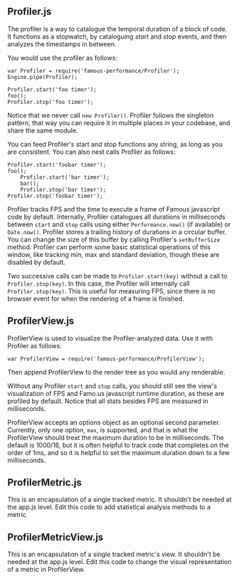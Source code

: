 Profiler.js
------------

The profiler is a way to catalogue the temporal duration of a block of code.
It functions as a stopwatch, by cataloguing _start_ and _stop_ events, and then analyzes the timestamps in between.

You would use the profiler as follows:

    var Profiler = require('famous-performance/Profiler');
    Engine.pipe(Profiler);

    Profiler.start('foo timer');
    foo();
    Profiler.stop('foo timer');

Notice that we never call `new Profiler()`. Profiler follows the singleton pattern, that way you can require it in multiple places in your codebase, and share the same module.

You can feed Profiler's start and stop functions any string, as long as you are consistent. You can also nest calls Profiler as follows:

    Profiler.start('foobar timer');
    foo();
        Profiler.start('bar timer');
        bar();
        Profiler.stop('bar timer');
    Profiler.stop('foobar timer');

Profiler tracks FPS and the time to execute a frame of Famous javascript code by default. Internally, Profiler catalogues all durations in milliseconds between `start` and `stop` calls using either `Performance.now()` (if available) or `Date.now()`.
Profiler stores a trailing history of durations in a circular buffer. You can change the size of this buffer by calling Profiler's `setBufferSize` method. Profiler can perform some basic statistical operations of this window, like tracking min, max and standard deviation, though these are disabled by default.

Two successive calls can be made to `Profiler.start(key)` without a call to `Profiler.stop(key)`.
In this case, the Profiler will internally call `Profiler.stop(key)`. This is useful for measuring FPS, since there is no browser event for when the rendering of a frame is finished.


ProfilerView.js
------------

ProfilerView is used to visualize the Profiler-analyzed data. Use it with Profiler as follows:

    var ProfilerView = require('famous-performance/ProfilerView');

Then append ProfilerView to the render tree as you would any renderable.

Without any Profiler `start` and `stop` calls, you should still see the view's visualization of FPS and Famo.us javascript runtime duration, as these are profiled by default.
Notice that all stats besides FPS are measured in milliseconds.

ProfilerView accepts an options object as an optional second parameter.
Currently, only one option, `max`, is supported, and that is what the ProfilerView should treat the maximum duration to be in milliseconds.
The default is 1000/16, but it is often helpful to track code that completes on the order of 1ms, and so it is helpful to set the maximum duration down to a few milliseconds.

ProfilerMetric.js
------------

This is an encapsulation of a single tracked metric. It shouldn't be needed at the app.js level.
Edit this code to add statistical analysis methods to a metric.

ProfilerMetricView.js
------------

This is an encapsulation of a single tracked metric's view. It shouldn't be needed at the app.js level.
Edit this code to change the visual representation of a metric in ProfilerView.
